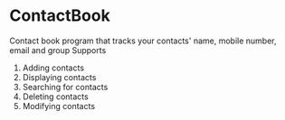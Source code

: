 # ContactBook

Contact book program that tracks your contacts' name, mobile number, email and group
Supports
1. Adding contacts
2. Displaying contacts
3. Searching for contacts
4. Deleting contacts
5. Modifying contacts
